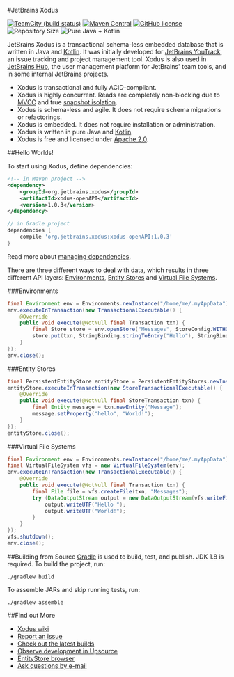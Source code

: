 #JetBrains Xodus

[![TeamCity (build status)](https://img.shields.io/teamcity/http/teamcity.jetbrains.com/s/Xodus_Build.svg)](http://teamcity.jetbrains.com/viewType.html?buildTypeId=Xodus_Build&guest=1)
[![Maven Central](https://maven-badges.herokuapp.com/maven-central/org.jetbrains.xodus/xodus-openAPI/badge.svg)](http://search.maven.org/#search%7Cga%7C1%7Corg.jetbrains.xodus)
[![GitHub license](https://img.shields.io/hexpm/l/plug.svg)](http://www.apache.org/licenses/LICENSE-2.0.html)
![Repository Size](https://reposs.herokuapp.com/?path=JetBrains/xodus)
![Pure Java + Kotlin](https://img.shields.io/badge/100%25-java%2bkotlin-orange.svg)

JetBrains Xodus is a transactional schema-less embedded database that is written in Java and [Kotlin](https://kotlinlang.org).
It was initially developed for [JetBrains YouTrack](http://jetbrains.com/youtrack), an issue tracking and project
management tool. Xodus is also used in [JetBrains Hub](https://jetbrains.com/hub), the user management platform
for JetBrains' team tools, and in some internal JetBrains projects.

- Xodus is transactional and fully ACID-compliant.
- Xodus is highly concurrent. Reads are completely non-blocking due to [MVCC](https://en.wikipedia.org/wiki/Multiversion_concurrency_control) and
true [snapshot isolation](https://en.wikipedia.org/wiki/Snapshot_isolation).
- Xodus is schema-less and agile. It does not require schema migrations or refactorings.
- Xodus is embedded. It does not require installation or administration.
- Xodus is written in pure Java and [Kotlin](https://kotlinlang.org).
- Xodus is free and licensed under [Apache 2.0](http://www.apache.org/licenses/LICENSE-2.0.html).

##Hello Worlds!

To start using Xodus, define dependencies:
```xml
<!-- in Maven project -->
<dependency>
    <groupId>org.jetbrains.xodus</groupId>
    <artifactId>xodus-openAPI</artifactId>
    <version>1.0.3</version>
</dependency>
```
```groovy
// in Gradle project
dependencies {
    compile 'org.jetbrains.xodus:xodus-openAPI:1.0.3'
}
```
Read more about [managing dependencies](https://github.com/JetBrains/xodus/wiki/Managing-Dependencies).

There are three different ways to deal with data, which results in three different API layers: [Environments](https://github.com/JetBrains/xodus/wiki/Environments), [Entity Stores](https://github.com/JetBrains/xodus/wiki/Entity-Stores) and [Virtual File Systems](https://github.com/JetBrains/xodus/wiki/Virtual-File-Systems).
 
###Environments
```java
final Environment env = Environments.newInstance("/home/me/.myAppData");
env.executeInTransaction(new TransactionalExecutable() {
    @Override
    public void execute(@NotNull final Transaction txn) {
        final Store store = env.openStore("Messages", StoreConfig.WITHOUT_DUPLICATES, txn)
        store.put(txn, StringBinding.stringToEntry("Hello"), StringBinding.stringToEntry("World!"));
    }
});
env.close();
```
###Entity Stores
```java
final PersistentEntityStore entityStore = PersistentEntityStores.newInstance("/home/me/.myAppData");
entityStore.executeInTransaction(new StoreTransactionalExecutable() {
    @Override
    public void execute(@NotNull final StoreTransaction txn) {
        final Entity message = txn.newEntity("Message");
        message.setProperty("hello", "World!");
    }
});
entityStore.close();
```
###Virtual File Systems
```java
final Environment env = Environments.newInstance("/home/me/.myAppData");
final VirtualFileSystem vfs = new VirtualFileSystem(env);
env.executeInTransaction(new TransactionalExecutable() {
    @Override
    public void execute(@NotNull final Transaction txn) {
        final File file = vfs.createFile(txn, "Messages");
        try (DataOutputStream output = new DataOutputStream(vfs.writeFile(txn, file))) {
            output.writeUTF("Hello ");
            output.writeUTF("World!");
        }
    }
});
vfs.shutdown();
env.close(); 
```

##Building from Source
[Gradle](http://www.gradle.org) is used to build, test, and publish. JDK 1.8 is required. To build the project, run:

    ./gradlew build

To assemble JARs and skip running tests, run:

    ./gradlew assemble

##Find out More
- [Xodus wiki](https://github.com/JetBrains/xodus/wiki)
- [Report an issue](http://xodus.myjetbrains.com/youtrack)
- [Check out the latest builds](https://teamcity.jetbrains.com/viewType.html?buildTypeId=Xodus_Build)
- [Observe development in Upsource](https://upsource.jetbrains.com/Xodus/view)
- [EntityStore browser](https://github.com/lehvolk/xodus-entity-browser)
- <a href="mailto:xodus-feedback@jetbrains.com">Ask questions by e-mail</a>
